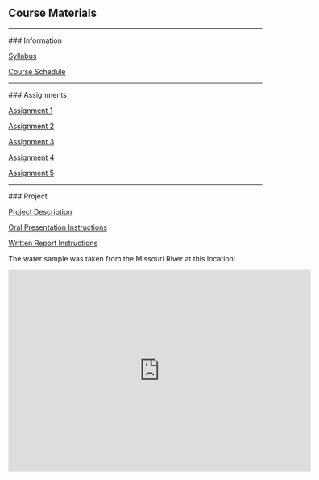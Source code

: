## Course Materials
<hr>
### Information

[Syllabus](#)

[Course Schedule](#)


<hr>
### Assignments

[Assignment 1](#)

[Assignment 2](#)

[Assignment 3](#)

[Assignment 4](#)

[Assignment 5](#)

<hr>
### Project

[Project Description](#)

[Oral Presentation Instructions](#)

[Written Report Instructions](#)

The water sample was taken from the Missouri River at this location:
<iframe src="https://www.google.com/maps/embed?pb=!1m18!1m12!1m3!1d24305.375723723115!2d-96.99882763233053!3d42.76701038485986!2m3!1f0!2f0!3f0!3m2!1i1024!2i768!4f13.1!3m3!1m2!1s0x0%3A0xc479235af54e1bf9!2sClay+County+Boat+Ramp%2C+Canoe+Takeout!5e1!3m2!1sen!2sus!4v1496106414767" width="600" height="400" frameborder="0" style="border:0" allowfullscreen></iframe>







